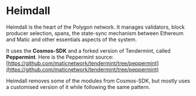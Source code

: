 # Heimdall

Heimdall is the heart of the Polygon network. It manages validators, block producer selection, spans, the state-sync mechanism between Ethereum and Matic and other essentials aspects of the system.

It uses the **Cosmos-SDK** and a forked version of Tendermint, called **Peppermint**. Here is the Peppermint source: [https://github.com/maticnetwork/tendermint/tree/peppermint](https://github.com/maticnetwork/tendermint/tree/peppermint)

Heimdall removes some of the modules from Cosmos-SDK, but mostly uses a customised version of it while following the same pattern.
